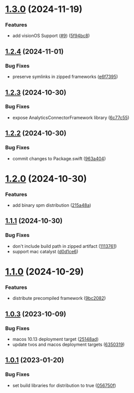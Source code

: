 # [1.3.0](https://github.com/amplitude/analytics-connector-ios/compare/v1.2.4...v1.3.0) (2024-11-19)


### Features

* add visionOS Support ([#9](https://github.com/amplitude/analytics-connector-ios/issues/9)) ([5f94bc8](https://github.com/amplitude/analytics-connector-ios/commit/5f94bc805319a828e3499487cd2b39626179f237))

## [1.2.4](https://github.com/amplitude/analytics-connector-ios/compare/v1.2.3...v1.2.4) (2024-11-01)


### Bug Fixes

* preserve symlinks in zipped frameworks ([e6f7395](https://github.com/amplitude/analytics-connector-ios/commit/e6f73953c24429dd0141078953702be2720e9a23))

## [1.2.3](https://github.com/amplitude/analytics-connector-ios/compare/v1.2.2...v1.2.3) (2024-10-30)


### Bug Fixes

* expose AnalyticsConnectorFramework library ([6c77c55](https://github.com/amplitude/analytics-connector-ios/commit/6c77c553b4ee005d264c19ed07804b4aca287332))

## [1.2.2](https://github.com/amplitude/analytics-connector-ios/compare/v1.2.1...v1.2.2) (2024-10-30)


### Bug Fixes

* commit changes to Package.swift ([963a404](https://github.com/amplitude/analytics-connector-ios/commit/963a404c2d2d8ce77840d20036c35f4a3bdc4809))

# [1.2.0](https://github.com/amplitude/analytics-connector-ios/compare/v1.1.1...v1.2.0) (2024-10-30)


### Features

* add binary spm distribution ([215a48a](https://github.com/amplitude/analytics-connector-ios/commit/215a48a24181e43a518492874d8eeddfcc998376))

## [1.1.1](https://github.com/amplitude/analytics-connector-ios/compare/v1.1.0...v1.1.1) (2024-10-30)


### Bug Fixes

* don't include build path in zipped artifact ([1113761](https://github.com/amplitude/analytics-connector-ios/commit/1113761a163d9b82cd28b4b25d5557c582eca34f))
* support mac catalyst ([d0d1ce6](https://github.com/amplitude/analytics-connector-ios/commit/d0d1ce6fd587beb2c1606bc8e3362a85b1cb55bc))

# [1.1.0](https://github.com/amplitude/analytics-connector-ios/compare/v1.0.3...v1.1.0) (2024-10-29)


### Features

* distribute precompiled framework ([9bc2082](https://github.com/amplitude/analytics-connector-ios/commit/9bc2082e98af02ae918a98948bb7efcf499442f9))

## [1.0.3](https://github.com/amplitude/analytics-connector-ios/compare/v1.0.2...v1.0.3) (2023-10-09)


### Bug Fixes

* macos 10.13 deployment target ([25148ad](https://github.com/amplitude/analytics-connector-ios/commit/25148adaa4484bd2a626e5aca5022a460d2caab6))
* update tvos and macos deployment targets ([6350319](https://github.com/amplitude/analytics-connector-ios/commit/6350319d6f26f0955fa462d42d45491715c8a2d3))

## [1.0.1](https://github.com/amplitude/analytics-connector-ios/compare/v1.0.0...v1.0.1) (2023-01-20)


### Bug Fixes

* set build libraries for distribution to true ([056750f](https://github.com/amplitude/analytics-connector-ios/commit/056750f4427cb836b06805702782d568236e3ea9))
